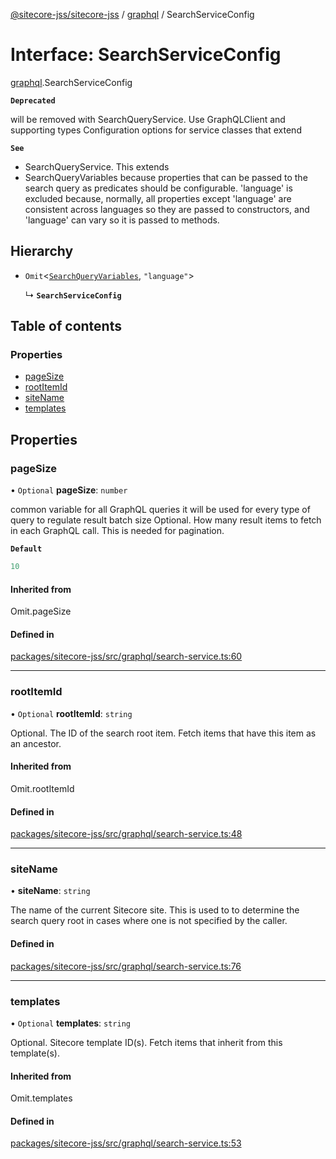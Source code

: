 [@sitecore-jss/sitecore-jss](../README.md) / [graphql](../modules/graphql.md) / SearchServiceConfig

# Interface: SearchServiceConfig

[graphql](../modules/graphql.md).SearchServiceConfig

**`Deprecated`**

will be removed with SearchQueryService. Use GraphQLClient and supporting types
Configuration options for service classes that extend

**`See`**

 - SearchQueryService.
This extends
 - SearchQueryVariables because properties that can be passed to the search query
as predicates should be configurable. 'language' is excluded because, normally, all properties
except 'language' are consistent across languages so they are passed to constructors, and
'language' can vary so it is passed to methods.

## Hierarchy

- `Omit`\<[`SearchQueryVariables`](graphql.SearchQueryVariables.md), ``"language"``\>

  ↳ **`SearchServiceConfig`**

## Table of contents

### Properties

- [pageSize](graphql.SearchServiceConfig.md#pagesize)
- [rootItemId](graphql.SearchServiceConfig.md#rootitemid)
- [siteName](graphql.SearchServiceConfig.md#sitename)
- [templates](graphql.SearchServiceConfig.md#templates)

## Properties

### pageSize

• `Optional` **pageSize**: `number`

common variable for all GraphQL queries
it will be used for every type of query to regulate result batch size
Optional. How many result items to fetch in each GraphQL call. This is needed for pagination.

**`Default`**

```ts
10
```

#### Inherited from

Omit.pageSize

#### Defined in

[packages/sitecore-jss/src/graphql/search-service.ts:60](https://github.com/Sitecore/jss/blob/d306249b7/packages/sitecore-jss/src/graphql/search-service.ts#L60)

___

### rootItemId

• `Optional` **rootItemId**: `string`

Optional. The ID of the search root item. Fetch items that have this item as an ancestor.

#### Inherited from

Omit.rootItemId

#### Defined in

[packages/sitecore-jss/src/graphql/search-service.ts:48](https://github.com/Sitecore/jss/blob/d306249b7/packages/sitecore-jss/src/graphql/search-service.ts#L48)

___

### siteName

• **siteName**: `string`

The name of the current Sitecore site. This is used to to determine the search query root
in cases where one is not specified by the caller.

#### Defined in

[packages/sitecore-jss/src/graphql/search-service.ts:76](https://github.com/Sitecore/jss/blob/d306249b7/packages/sitecore-jss/src/graphql/search-service.ts#L76)

___

### templates

• `Optional` **templates**: `string`

Optional. Sitecore template ID(s). Fetch items that inherit from this template(s).

#### Inherited from

Omit.templates

#### Defined in

[packages/sitecore-jss/src/graphql/search-service.ts:53](https://github.com/Sitecore/jss/blob/d306249b7/packages/sitecore-jss/src/graphql/search-service.ts#L53)
